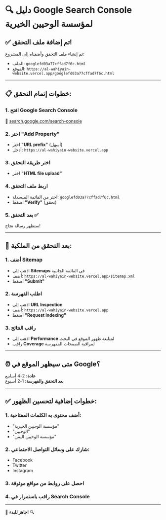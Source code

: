 # 🔍 دليل Google Search Console لمؤسسة الوحيين الخيرية

## ✅ تم إضافة ملف التحقق!

تم إنشاء ملف التحقق وأضفناه إلى المشروع:

- الملف: `googlefd03a77cffad7f6c.html`
- الموقع: `https://al-wahiyain-website.vercel.app/googlefd03a77cffad7f6c.html`

---

## 📋 خطوات إتمام التحقق:

### 1. افتح Google Search Console

🔗 [search.google.com/search-console](https://search.google.com/search-console)

### 2. اختر "Add Property"

- اختر **"URL prefix"** (أسهل)
- أدخل: `https://al-wahiyain-website.vercel.app`

### 3. اختر طريقة التحقق

- اختر **"HTML file upload"**

### 4. اربط ملف التحقق

- اختر من القائمة المنسدلة: `googlefd03a77cffad7f6c.html`
- اضغط **"Verify"** (تحقق)

### 5. بعد التحقق ✅

ستظهر رسالة نجاح!

---

## 🎯 بعد التحقق من الملكية:

### 1. أضف Sitemap

- اذهب إلى **Sitemaps** في القائمة الجانبية
- أضف: `https://al-wahiyain-website.vercel.app/sitemap.xml`
- اضغط **"Submit"**

### 2. اطلب الفهرسة

- اذهب إلى **URL Inspection**
- أضف: `https://al-wahiyain-website.vercel.app`
- اضغط **"Request indexing"**

### 3. راقب النتائج

- اذهب إلى **Performance** لمتابعة ظهور الموقع في البحث
- راقب **Coverage** لمراقبة الصفحات المفهرسة

---

## ⏰ متى سيظهر الموقع في Google؟

**عادة:** 2-4 أسابيع  
**بعد التحقق والفهرسة:** 1-2 أسبوع

---

## ✅ خطوات إضافية لتحسين الظهور:

### 1. أضف محتوى به الكلمات المفتاحية:

- "مؤسسة الوحيين الخيرية"
- "الوحيين"
- "مؤسسة الوحيين اليمن"

### 2. شارك على وسائل التواصل الاجتماعي:

- Facebook
- Twitter
- Instagram

### 3. احصل على روابط من مواقع موثوقة

### 4. راقب باستمرار في Search Console

---

🎉 **جاهز للبدء!** 🔍
